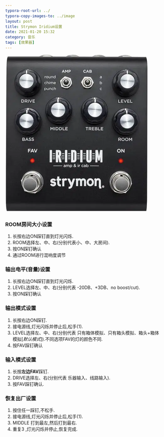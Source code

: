 ```yaml
---
typora-root-url: ../
typora-copy-images-to: ../image
layout: post
title: Strymon Iridium设置
date: 2021-01-20 15:32
category: 音乐
tags: [效果器]
---
```




![image-20210120153237142](/image/image-20210120153237142.png)





### ROOM房间大小设置

1. 长按右边ON踩钉直到灯光闪烁.
2. ROOM选择左、中、右(分别代表小、中、大房间).
3. 按ON踩钉确认
4. 通过ROOM进行混响度调节



### 输出电平(音量)设置

1. 长按右边ON踩钉直到灯光闪烁.
2. LEVEL选择左、中、右(分别代表 -20DB、+3DB、no boost/cut).
3. 按ON踩钉确认



### 输出模式设置

1. 长按右边ON踩钉.
2. 接电源线,灯光闪烁并停止后,松手(1).
3. LEVEL选择左、中、右(分别代表 只有箱体模拟、只有箱头模拟、箱头+箱体模拟[*默认模式*]).不同选项FAV的灯的颜色不同.
4. 按FAV踩钉确认



### 输入模式设置

1. 长按**左边FAV**踩钉.
2. DRIVE选择左、右(分别代表 乐器输入、线路输入).
3. 按FAV踩钉确认.



### 恢复出厂设置

1. 按住任一踩钉,不松手.
2. 接电源线,灯光闪烁并停止后,松手(1).
3. MIDDLE 打到最左,然后打到最右.
4. 重复3 ,灯光闪烁并停止,恢复完成.

